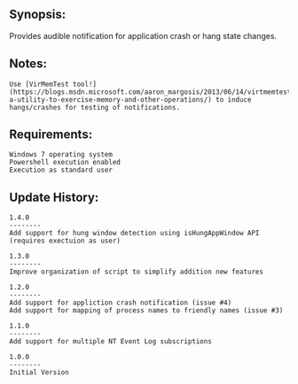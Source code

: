 
Synopsis:
-------------------------------

Provides audible notification for application crash or hang state changes.


Notes:
-------------------------------
	Use [VirMemTest tool!](https://blogs.msdn.microsoft.com/aaron_margosis/2013/06/14/virtmemtest-a-utility-to-exercise-memory-and-other-operations/) to induce hangs/crashes for testing of notifications. 
	

Requirements:
-------------------------------

	Windows 7 operating system
	Powershell execution enabled
	Execution as standard user

Update History:
-------------------------------

	1.4.0
	--------
	Add support for hung window detection using isHungAppWindow API (requires exectuion as user)

	1.3.0
	--------
	Improve organization of script to simplify addition new features

	1.2.0
	--------
	Add support for appliction crash notification (issue #4)
	Add support for mapping of process names to friendly names (issue #3)

	1.1.0
	--------
	Add support for multiple NT Event Log subscriptions

	1.0.0
	--------
	Initial Version
